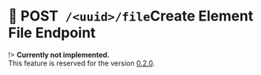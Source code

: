 # <span class="title-url"><span class="method-post">🚧 POST</span>` /<uuid>/file`</span><span class="title-human">Create Element File Endpoint</span>

!> **Currently not implemented.**  
This feature is reserved for the version [0.2.0](https://github.com/ember-nexus/api/milestone/1).

